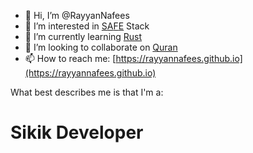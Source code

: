 - 👋 Hi, I’m @RayyanNafees
- 👀 I’m interested in [S](solidjs.com)[A](astro.build)[F](fastify.io)[E](edgedb.com) Stack
- 🌱 I’m currently learning [Rust](rust-lang.org)
- 💞️ I’m looking to collaborate on [Quran](https://github.com/quran/quran.com-frontend)
- 📫 How to reach me: [https://rayyannafees.github.io](https://rayyannafees.github.io)

What best describes me is that I'm a:

# Sikik Developer


<!---
RayyanNafees/RayyanNafees is a ✨ special ✨ repository because its `README.md` (this file) appears on your GitHub profile.
You can click the Preview link to take a look at your changes.
--->
